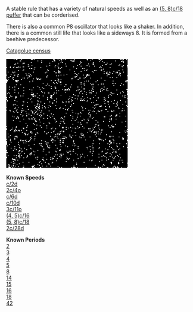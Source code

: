 A stable rule that has a variety of natural speeds as well as an [(5, 8)c/18 puffer] that can be corderised.

There is also a common P8 oscillator that looks like a shaker. 
In addition, there is a common still life that looks like a sideways 8. It is formed from a beehive predecessor.

[Catagolue census](http://catagolue.appspot.com/census/x15x14x9x6x3xr2_c2_s2_b3_9_nn)

![Random Soup](IMG.gif)

**Known Speeds** <br>
[c/2d] <br>
[2c/4o] <br>
[c/6d] <br>
[c/10d] <br>
[3c/11o] <br>
[(4, 5)c/16] <br>
[(5, 8)c/18] <br>
[2c/28d] <br>

**Known Periods** <br>
[2] <br>
[3] <br>
[4] <br>
[5] <br>
[8] <br>
[14] <br>
[15] <br>
[16] <br>
[18] <br>
[42] <br>

[c/2d]: SHIP_1.rle
[2c/4o]: SHIP_2.rle
[c/6d]: SHIP_3.rle
[c/10d]: SHIP_4.rle
[3c/11o]: SHIP_5.rle
[(4, 5)c/16]: SHIP_6.rle
[(5, 8)c/18]: SHIP_7.rle
[2c/28d]: SHIP_8.rle

[2]: OSC_1.rle
[3]: OSC_2.rle
[4]: OSC_3.rle
[5]: OSC_4.rle
[8]: OSC_5.rle
[14]: OSC_6.rle
[15]: OSC_7.rle
[16]: OSC_8.rle
[18]: OSC_9.rle
[42]: OSC_10.rle

[(5, 8)c/18 puffer]: PUFF_1.rle